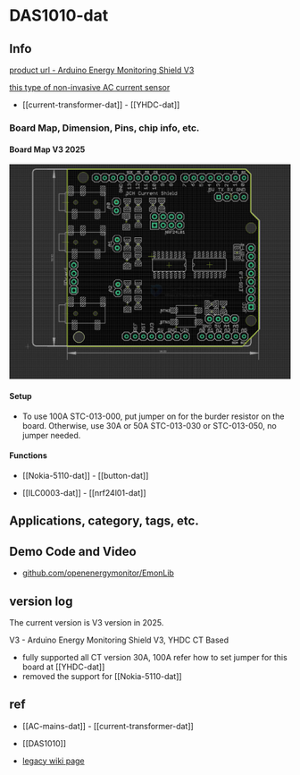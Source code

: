 
# DAS1010-dat

## Info

[product url - Arduino Energy Monitoring Shield V3](https://www.electrodragon.com/product/arduino-energy-monitoring-shield-v2/)

[this type of non-invasive AC current sensor](https://www.electrodragon.com/product/yhdc-non-invasive-ac-current-sensor-100a30a/)

- [[current-transformer-dat]] - [[YHDC-dat]]

### Board Map, Dimension, Pins, chip info, etc.


#### Board Map V3 2025 

![](2025-05-31-17-36-22.png)


#### Setup 

- To use 100A STC-013-000, put jumper on for the burder resistor on the board. Otherwise, use 30A or 50A STC-013-030 or STC-013-050, no jumper needed.


#### Functions 

- [[Nokia-5110-dat]] - [[button-dat]]

- [[ILC0003-dat]] - [[nrf24l01-dat]]


## Applications, category, tags, etc. 



## Demo Code and Video

- [github.com/openenergymonitor/EmonLib](https://github.com/openenergymonitor/EmonLib/tree/master/examples/current_only)


## version log 

The current version is V3 version in 2025.

V3 - Arduino Energy Monitoring Shield V3, YHDC CT Based

- fully supported all CT version 30A, 100A refer how to set jumper for this board at [[YHDC-dat]]
- removed the support for [[Nokia-5110-dat]]

## ref 

- [[AC-mains-dat]] - [[current-transformer-dat]]

- [[DAS1010]] 

- [legacy wiki page ](https://www.electrodragon.com/w/Enery_Monitoring_Shield)


